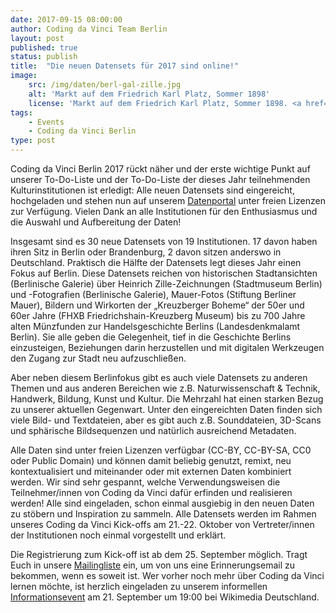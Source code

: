 ```yaml
---
date: 2017-09-15 08:00:00
author: Coding da Vinci Team Berlin
layout: post
published: true
status: publish
title:  "Die neuen Datensets für 2017 sind online!"
image:
    src: /img/daten/berl-gal-zille.jpg
    alt: 'Markt auf dem Friedrich Karl Platz, Sommer 1898'
    license: 'Markt auf dem Friedrich Karl Platz, Sommer 1898. <a href="http://sammlung-online.berlinischegalerie.de/eMuseumPlus?service=ExternalSearch&module=collection&fieldValue=[Obj_SpareSField01_S|Heinrich%20Zille-Konvolut]">Heinrich-Zille-Konvolut</a>, (CC0) Berlinische Galerie.'
tags:
    - Events
    - Coding da Vinci Berlin
type: post
---
```

 

Coding da Vinci Berlin 2017 rückt näher und der erste wichtige Punkt auf unserer To-Do-Liste und der To-Do-Liste der dieses Jahr teilnehmenden Kulturinstitutionen ist erledigt: Alle neuen Datensets sind eingereicht, hochgeladen und stehen nun auf unserem [Datenportal](https://codingdavinci.de/daten/) unter freien Lizenzen zur Verfügung. Vielen Dank an alle Institutionen für den Enthusiasmus und die Auswahl und Aufbereitung der Daten! 

Insgesamt sind es 30 neue Datensets von 19 Institutionen. 17 davon haben ihren Sitz in Berlin oder Brandenburg, 2 davon sitzen anderswo in Deutschland. Praktisch die Hälfte der Datensets legt dieses Jahr einen Fokus auf Berlin. Diese Datensets reichen von historischen Stadtansichten (Berlinische Galerie) über Heinrich Zille-Zeichnungen (Stadtmuseum Berlin) und -Fotografien (Berlinische Galerie), Mauer-Fotos (Stiftung Berliner Mauer), Bildern und Wirkorten der „Kreuzberger Boheme“ der 50er und 60er Jahre (FHXB Friedrichshain-Kreuzberg Museum) bis zu 700 Jahre alten Münzfunden zur Handelsgeschichte Berlins (Landesdenkmalamt Berlin). Sie alle geben die Gelegenheit, tief in die Geschichte Berlins einzusteigen, Beziehungen darin herzustellen und mit digitalen Werkzeugen den Zugang zur Stadt neu aufzuschließen. 

Aber neben diesem Berlinfokus gibt es auch viele Datensets zu anderen Themen und aus anderen Bereichen wie z.B. Naturwissenschaft & Technik, Handwerk, Bildung, Kunst 
und Kultur. Die Mehrzahl hat einen starken Bezug zu unserer aktuellen Gegenwart. Unter den eingereichten Daten finden sich viele Bild- und Textdateien, aber es gibt auch z.B. Sounddateien, 3D-Scans und sphärische Bildsequenzen und natürlich ausreichend Metadaten. 

Alle Daten sind unter freien Lizenzen verfügbar (CC-BY, CC-BY-SA, CC0 oder Public Domain) und können damit beliebig genutzt, remixt, neu kontextualisiert und miteinander oder mit externen Daten kombiniert werden. Wir sind sehr gespannt, welche Verwendungsweisen die Teilnehmer/innen von Coding da Vinci dafür erfinden und realisieren werden! Alle sind eingeladen, schon einmal ausgiebig in den neuen Daten zu stöbern und Inspiration zu sammeln. Alle Datensets werden im Rahmen unseres Coding da Vinci Kick-offs am 21.-22. Oktober von Vertreter/innen der Institutionen noch einmal vorgestellt und erklärt. 

Die Registrierung zum Kick-off ist ab dem 25. September möglich. Tragt Euch in unsere [Mailingliste](http://eepurl.com/cTI-ov) ein, um von uns eine Erinnerungsemail zu bekommen, wenn es soweit ist. Wer vorher noch mehr über Coding da Vinci lernen möchte, ist herzlich eingeladen zu unserem informellen [Informationsevent](https://www.meetup.com/Coding-da-Vinci-Berlin/events/242717888/) am 21. September um 19:00 bei Wikimedia Deutschland. 



